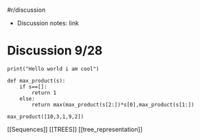#r/discussion
- Discussion notes: link

# Discussion 9/28
```jupyter
print("Hello world i am cool")
```

```jupyter
def max_product(s):
	if s==[]:
		return 1
	else:
		return max(max_product(s[2:])*s[0],max_product(s[1:])

max_product([10,3,1,9,2])
```

[[Sequences]]
[[TREES]]
[[tree_representation]]

